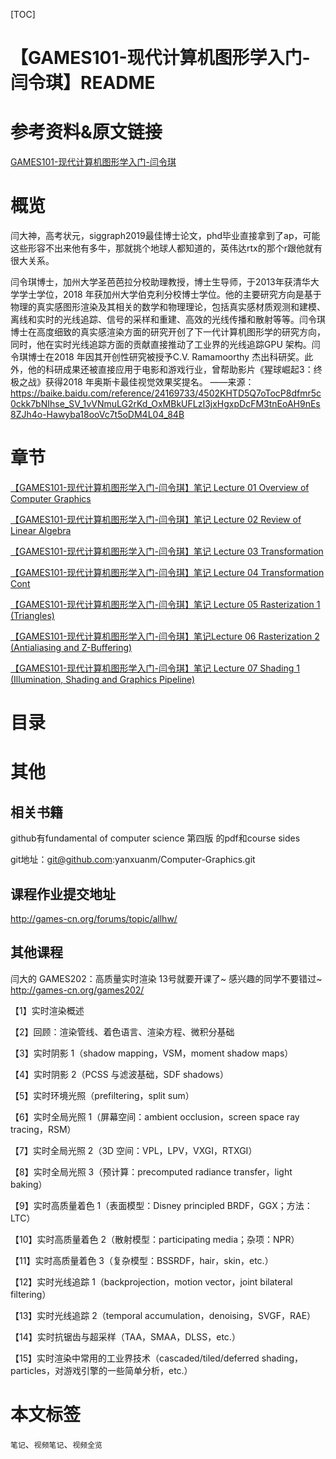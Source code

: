 [TOC]

# 【GAMES101-现代计算机图形学入门-闫令琪】README

# 参考资料&原文链接

[GAMES101-现代计算机图形学入门-闫令琪](https://www.bilibili.com/video/BV1X7411F744)

# 概览

闫大神，高考状元，siggraph2019最佳博士论文，phd毕业直接拿到了ap，可能这些形容不出来他有多牛，那就挑个地球人都知道的，英伟达rtx的那个r跟他就有很大关系。

闫令琪博士，加州大学圣芭芭拉分校助理教授，博士生导师，于2013年获清华大学学士学位，2018 年获加州大学伯克利分校博士学位。他的主要研究方向是基于物理的真实感图形渲染及其相关的数学和物理理论，包括真实感材质观测和建模、离线和实时的光线追踪、信号的采样和重建、高效的光线传播和散射等等。闫令琪博士在高度细致的真实感渲染方面的研究开创了下一代计算机图形学的研究方向，同时，他在实时光线追踪方面的贡献直接推动了工业界的光线追踪GPU 架构。闫令琪博士在2018 年因其开创性研究被授予C.V. Ramamoorthy 杰出科研奖。此外，他的科研成果还被直接应用于电影和游戏行业，曾帮助影片《猩球崛起3：终极之战》获得2018 年奥斯卡最佳视觉效果奖提名。
——来源：https://baike.baidu.com/reference/24169733/4502KHTD5Q7oTocP8dfmr5c0ckk7bNIhse_SV_1vVNmuLG2rKd_OxMBkUFLzI3jxHgxpDcFM3tnEoAH9nEs8ZJh4o-Hawyba18ooVc7t5oDM4L04_84B

# 章节

[【GAMES101-现代计算机图形学入门-闫令琪】笔记 Lecture 01 Overview of Computer Graphics](https://www.cnblogs.com/sin998/p/15259021.html)

[【GAMES101-现代计算机图形学入门-闫令琪】笔记 Lecture 02 Review of Linear Algebra](https://www.cnblogs.com/sin998/p/15259890.html)

[【GAMES101-现代计算机图形学入门-闫令琪】笔记 Lecture 03 Transformation](https://www.cnblogs.com/sin998/p/15259915.html)

[【GAMES101-现代计算机图形学入门-闫令琪】笔记 Lecture 04 Transformation Cont](https://www.cnblogs.com/sin998/p/15255443.html)

[【GAMES101-现代计算机图形学入门-闫令琪】笔记 Lecture 05 Rasterization 1 (Triangles)](https://www.cnblogs.com/sin998/p/15243703.html)

[【GAMES101-现代计算机图形学入门-闫令琪】笔记Lecture 06 Rasterization 2 (Antialiasing and Z-Buffering)](https://www.cnblogs.com/sin998/p/15243674.html)

[【GAMES101-现代计算机图形学入门-闫令琪】笔记 Lecture 07 Shading 1 (Illumination, Shading and Graphics Pipeline)](https://www.cnblogs.com/sin998/p/15265291.html)

# 目录



# 其他

## 相关书籍

github有fundamental of computer science 第四版 的pdf和course sides   

git地址：git@github.com:yanxuanm/Computer-Graphics.git

## 课程作业提交地址

http://games-cn.org/forums/topic/allhw/

## 其他课程

闫大的 GAMES202：高质量实时渲染 13号就要开课了~
感兴趣的同学不要错过~
http://games-cn.org/games202/

【1】实时渲染概述

【2】回顾：渲染管线、着色语言、渲染方程、微积分基础

【3】实时阴影 1（shadow mapping，VSM，moment shadow maps）

【4】实时阴影 2（PCSS 与滤波基础，SDF shadows）

【5】实时环境光照（prefiltering，split sum）

【6】实时全局光照 1（屏幕空间：ambient occlusion，screen space ray tracing，RSM）

【7】实时全局光照 2（3D 空间：VPL，LPV，VXGI，RTXGI）

【8】实时全局光照 3（预计算：precomputed radiance transfer，light baking）

【9】实时高质量着色 1（表面模型：Disney principled BRDF，GGX；方法：LTC）

【10】实时高质量着色 2（散射模型：participating media；杂项：NPR）

【11】实时高质量着色 3（复杂模型：BSSRDF，hair，skin，etc.）

【12】实时光线追踪 1（backprojection，motion vector，joint bilateral filtering）

【13】实时光线追踪 2（temporal accumulation，denoising，SVGF，RAE）

【14】实时抗锯齿与超采样（TAA，SMAA，DLSS，etc.）

【15】实时渲染中常用的工业界技术（cascaded/tiled/deferred shading，particles，对游戏引擎的一些简单分析，etc.）

# 本文标签

`笔记`、`视频笔记`、`视频全览`
